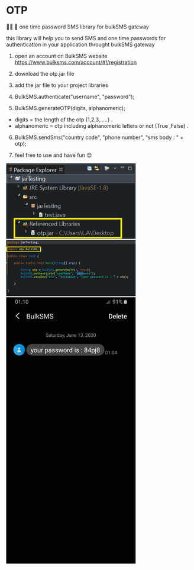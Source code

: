 # OTP
🔑📲 💬 one time password SMS library for bulkSMS gateway

this library will help you to send SMS and one time passwords for authentication in your application throught bulkSMS gateway

1. open an account on BulkSMS website https://www.bulksms.com/account/#!/registration

2. download the otp.jar file 

3. add the jar file to your project libraries

4. BulkSMS.authenticate("username", "password");

5. BulkSMS.generateOTP(digits, alphanomeric);  
  * digits = the length of the otp (1,2,3,.....) .
  * alphanomeric = otp including alphanomeric letters or not (True ,False) .
  
6. BulkSMS.sendSms("country code", "phone number", "sms body : " + otp);

7. feel free to use and have fun 😊

<img width="350" alt="" src="https://github.com/lashka12/OTP/blob/master/otp/lib.png">
<img width="350" alt="" src="https://github.com/lashka12/OTP/blob/master/otp/code.png">
<img width="350" alt="" src="https://github.com/lashka12/OTP/blob/master/otp/phone.jpg">
